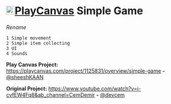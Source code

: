 # <img src="https://camo.githubusercontent.com/9c3ee1b0efa2df93815da0521ca3682144aeee895aa2b95d951dcd353d1109fa/68747470733a2f2f73332d65752d776573742d312e616d617a6f6e6177732e636f6d2f7374617469632e706c617963616e7661732e636f6d2f706c6174666f726d2f696d616765732f6c6f676f2f706c617963616e7661732d6c6f676f2d6d656469756d2e706e67" alt="verified" width="23" height="23">[PlayCanvas](https://developer.playcanvas.com/en/) Simple Game

_Rename_
```
1 Simple movement
2 Simple item collecting
3 UI
4 Sounds
```


**Play Canvas Project:** https://playcanvas.com/project/1125831/overview/simple-game **-** [@sheeshKAAN](https://github.com/sheeshKAAN)

**Original Project:** https://www.youtube.com/watch?v=i-cvfEW4Fq8&ab_channel=CemDemir **-** [@devcem](https://github.com/devcem)
